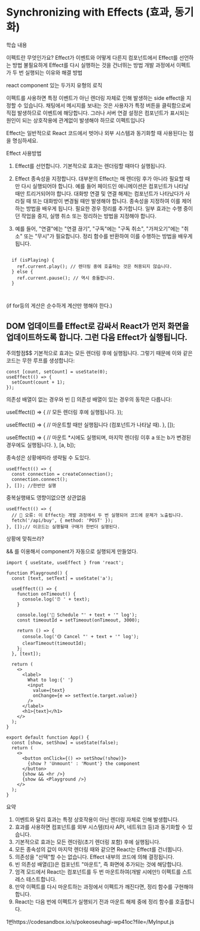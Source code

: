 # Synchronizing with Effects (효과, 동기화)

학습 내용

이펙트란 무엇인가요?
Effect가 이벤트와 어떻게 다른지
컴포넌트에서 Effect를 선언하는 방법
불필요하게 Effect를 다시 실행하는 것을 건너뛰는 방법
개발 과정에서 이펙트가 두 번 실행되는 이유와 해결 방법


react component 있는 두가지 유형의 로직

이펙트를 사용하면 특정 이벤트가 아닌 렌더링 자체로 인해 발생하는 side effect을 지정할 수 있습니다. 
채팅에서 메시지를 보내는 것은 사용자가 특정 버튼을 클릭함으로써 직접 발생하므로 이벤트에 해당합니다.
그러나 서버 연결 설정은 컴포넌트가 표시되는 원인이 되는 상호작용에 관계없이 발생해야 하므로 이펙트입니다

Effect는 일반적으로 React 코드에서 벗어나 외부 시스템과 동기화할 때 사용된다는 점을 명심하세요. 


Effect 사용방법
1. Effect를 선언합니다. 기본적으로 효과는 렌더링할 때마다 실행됩니다.

2. Effect 종속성을 지정합니다. 대부분의 Effect는 매 렌더링 후가 아니라 필요할 때만 다시 실행되어야 합니다.
예를 들어 페이드인 애니메이션은 컴포넌트가 나타날 때만 트리거되어야 합니다. 대화방 연결 및 연결 해제는 컴포넌트가 나타났다가 사라질 때 또는 대화방이 변경될 때만 발생해야 합니다.
종속성을 지정하여 이를 제어하는 방법을 배우게 됩니다.
필요한 경우 정리를 추가합니다. 일부 효과는 수행 중이던 작업을 중지, 실행 취소 또는 정리하는 방법을 지정해야 합니다.

3. 예를 들어, "연결"에는 "연결 끊기", "구독"에는 "구독 취소", "가져오기"에는 "취소" 또는 "무시"가 필요합니다. 
정리 함수를 반환하여 이를 수행하는 방법을 배우게 됩니다.


```

  if (isPlaying) {
    ref.current.play(); // 렌더링 중에 호출하는 것은 허용되지 않습니다.
  } else {
    ref.current.pause(); // 역시 충돌합니다.
  }
  
  
```

(if for등의 게산은 순수하게 계산만 행해야 한다.)

## DOM 업데이트를 Effect로 감싸서 React가 먼저 화면을 업데이트하도록 합니다. 그런 다음 Effect가 실행됩니다.

주의할점$$
기본적으로 효과는 모든 렌더링 후에 실행됩니다. 그렇기 때문에 이와 같은 코드는 무한 루프를 생성합니다:
```
const [count, setCount] = useState(0);
useEffect(() => {
  setCount(count + 1);
});
```

의존성 배열이 없는 경우와 빈 [] 의존성 배열이 있는 경우의 동작은 다릅니다:

useEffect(() => {
  // 모든 렌더링 후에 실행됩니다.
});

useEffect(() => {
  // 마운트할 때만 실행됩니다 (컴포넌트가 나타날 때).
}, []);

useEffect(() => {
  // 마운트 *시에도 실행되며, 마지막 렌더링 이후 a 또는 b가 변경된 경우에도 실행됩니다.
}, [a, b]);

종속성은 상황에따라 생략될 수 도있다.
```
useEffect(() => {
  const connection = createConnection();
  connection.connect();
}, []); //한번만 실행 
```

중복실행돼도 영향이없으면 상관없음

```
useEffect(() => {
  // 🔴 오류: 이 Effect는 개발 과정에서 두 번 실행되어 코드에 문제가 노출됩니다.
  fetch('/api/buy', { method: 'POST' });
}, []);// 이코드는 실행될때 구매가 한번더 실행된다.
```
상황에 맞춰쓰라?

&& 를 이용해서 component가 자동으로 실행되게 만들었다.
```
import { useState, useEffect } from 'react';

function Playground() {
  const [text, setText] = useState('a');

  useEffect(() => {
    function onTimeout() {
      console.log('⏰ ' + text);
    }

    console.log('🔵 Schedule "' + text + '" log');
    const timeoutId = setTimeout(onTimeout, 3000);

    return () => {
      console.log('🟡 Cancel "' + text + '" log');
      clearTimeout(timeoutId);
    };
  }, [text]);

  return (
    <>
      <label>
        What to log:{' '}
        <input
          value={text}
          onChange={e => setText(e.target.value)}
        />
      </label>
      <h1>{text}</h1>
    </>
  );
}

export default function App() {
  const [show, setShow] = useState(false);
  return (
    <>
      <button onClick={() => setShow(!show)}>
        {show ? 'Unmount' : 'Mount'} the component
      </button>
      {show && <hr />}
      {show && <Playground />}
    </>
  );
}
```
요약
1. 이벤트와 달리 효과는 특정 상호작용이 아닌 렌더링 자체로 인해 발생합니다.
2. 효과를 사용하면 컴포넌트를 외부 시스템(타사 API, 네트워크 등)과 동기화할 수 있습니다.
3. 기본적으로 효과는 모든 렌더링(초기 렌더링 포함) 후에 실행됩니다.
4. 모든 종속성의 값이 마지막 렌더링 때와 같으면 React는 Effect를 건너뜁니다.
5. 의존성을 "선택"할 수는 없습니다. Effect 내부의 코드에 의해 결정됩니다.
6. 빈 의존성 배열([])은 컴포넌트 "마운트", 즉 화면에 추가되는 것에 해당합니다.
7. 엄격 모드에서 React는 컴포넌트를 두 번 마운트하여(개발 시에만!) 이펙트를 스트레스 테스트합니다.
8. 만약 이펙트를 다시 마운트하는 과정에서 이펙트가 깨진다면, 정리 함수를 구현해야 합니다.
9. React는 다음 번에 이펙트가 실행되기 전과 마운트 해제 중에 정리 함수를 호출합니다.



1번https://codesandbox.io/s/pokeoseuhagi-wp41oc?file=/MyInput.js
